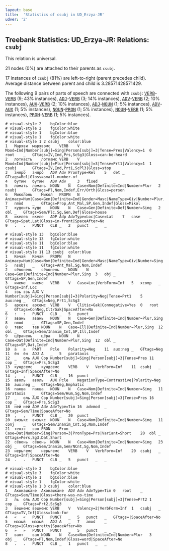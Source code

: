 ```yaml
---
layout: base
title:  'Statistics of csubj in UD_Erzya-JR'
udver: '2'
---
```


## Treebank Statistics: UD_Erzya-JR: Relations: `csubj`

This relation is universal.

21 nodes (0%) are attached to their parents as `csubj`.

17 instances of `csubj` (81%) are left-to-right (parent precedes child).
Average distance between parent and child is 3.28571428571429.

The following 9 pairs of parts of speech are connected with `csubj`: <tt><a href="myv_jr-pos-VERB.html">VERB</a></tt>-<tt><a href="myv_jr-pos-VERB.html">VERB</a></tt> (9; 43% instances), <tt><a href="myv_jr-pos-ADJ.html">ADJ</a></tt>-<tt><a href="myv_jr-pos-VERB.html">VERB</a></tt> (3; 14% instances), <tt><a href="myv_jr-pos-ADV.html">ADV</a></tt>-<tt><a href="myv_jr-pos-VERB.html">VERB</a></tt> (2; 10% instances), <tt><a href="myv_jr-pos-AUX.html">AUX</a></tt>-<tt><a href="myv_jr-pos-VERB.html">VERB</a></tt> (2; 10% instances), <tt><a href="myv_jr-pos-ADJ.html">ADJ</a></tt>-<tt><a href="myv_jr-pos-NOUN.html">NOUN</a></tt> (1; 5% instances), <tt><a href="myv_jr-pos-ADV.html">ADV</a></tt>-<tt><a href="myv_jr-pos-AUX.html">AUX</a></tt> (1; 5% instances), <tt><a href="myv_jr-pos-NOUN.html">NOUN</a></tt>-<tt><a href="myv_jr-pos-PRON.html">PRON</a></tt> (1; 5% instances), <tt><a href="myv_jr-pos-NOUN.html">NOUN</a></tt>-<tt><a href="myv_jr-pos-VERB.html">VERB</a></tt> (1; 5% instances), <tt><a href="myv_jr-pos-PRON.html">PRON</a></tt>-<tt><a href="myv_jr-pos-VERB.html">VERB</a></tt> (1; 5% instances).


~~~ conllu
# visual-style 2	bgColor:blue
# visual-style 2	fgColor:white
# visual-style 1	bgColor:blue
# visual-style 1	fgColor:white
# visual-style 1 2 csubj	color:blue
1	Маряви	марявомс	VERB	V	Mood=Ind|Number[subj]=Sing|Person[subj]=3|Tense=Pres|Valency=1	0	root	_	GTtags=IV,Ind,Prs,ScSg3|Gloss=can-be-heard
2	лоткасть	лоткамс	VERB	V	Mood=Ind|Number[subj]=Plur|Person[subj]=3|Tense=Prt1|Valency=1	1	csubj	_	GTtags=IV,Ind,Prt1,ScPl3|Gloss=stop
3	зняро	зняро	ADV	Adv	PronType=Rel	5	det	_	GTtags=Rel|Gloss=small-number-of
4	бутим	бутим	ADV	Adv	_	3	fixed	_	_
5	ломать	ломань	NOUN	N	Case=Nom|Definite=Ind|Number=Plur	2	nsubj	_	GTtags=Pl,Nom,Indef,Err/Orth|Gloss=person
6	Миколонь	Микол	PROPN	N	Animacy=Hum|Case=Gen|Definite=Ind|Gender=Masc|NameType=Giv|Number=Plur,Sing	7	nmod	_	GTtags=Prop,Ant_Mal,SP,Gen,Indef|Gloss=Mikol
7	кудонть	кудо	NOUN	N	Case=Gen|Definite=Def|Number=Sing	2	obl	_	GTtags=Sem/Plc,Sg,Gen,Def|Gloss=house
8	икелев	икеле	ADP	Adp	AdvType=Loc|Case=Lat	7	case	_	GTtags=Spat,Lat|Gloss=in-front|SpaceAfter=No
9	.	.	PUNCT	CLB	_	2	punct	_	_

~~~


~~~ conllu
# visual-style 13	bgColor:blue
# visual-style 13	fgColor:white
# visual-style 11	bgColor:blue
# visual-style 11	fgColor:white
# visual-style 11 13 csubj	color:blue
1	Кечай	Кечай	PROPN	N	Animacy=Hum|Case=Nom|Definite=Ind|Gender=Masc|NameType=Giv|Number=Sing	5	nsubj	_	GTtags=Ant_Mal,Sg,Nom,Indef
2	сёвонень	сёвонень	NOUN	N	Case=Gen|Definite=Ind|Number=Plur,Sing	3	obj	_	GTtags=SP,Gen,Indef
3	ичеме	ичемс	VERB	V	Case=Loc|VerbForm=Inf	5	xcomp	_	GTtags=Inf,Loc
4	эзь	эзь	AUX	V	Number[subj]=Sing|Person[subj]=3|Polarity=Neg|Tense=Prt1	5	aux:neg	_	GTtags=Neg,Prt1,ScSg3
5	арсеяк	арсемс	VERB	V	Clitic=Gak|Connegative=Yes	0	root	_	GTtags=ConNeg,Clt/Gak|SpaceAfter=No
6	:	:	PUNCT	CLB	_	5	punct	_	_
7	авань	авань	NOUN	N	Case=Gen|Definite=Ind|Number=Plur,Sing	8	nmod	_	GTtags=SP,Gen,Indef
8	тевс	тев	NOUN	N	Case=Ill|Definite=Ind|Number=Plur,Sing	12	obl	_	GTtags=Sem/Inanim_Cnt,SP,Ill,Indef
9	цёранень	цёра	NOUN	N	Case=Dat|Definite=Ind|Number=Plur,Sing	12	obl	_	GTtags=SP,Dat,Indef
10	а	а	PART	Pcle	Polarity=Neg	11	aux:neg	_	GTtags=Neg
11	ён	ён	ADJ	A	_	5	parataxis	_	_
12	_	оль	AUX	Cop	Number[subj]=Sing|Person[subj]=3|Tense=Pres	11	cop	_	GTtags=Prs,ScSg3
13	кундсемс	кундсемс	VERB	V	VerbForm=Inf	11	csubj	_	GTtags=Inf|SpaceAfter=No
14	,	,	PUNCT	CLB	_	16	punct	_	_
15	аволь	аволь	AUX	Pcle	NegationType=Contrastive|Polarity=Neg	16	aux:neg	_	GTtags=Neg,Emphatic
16	пакша	пакша	NOUN	N	Case=Nom|Definite=Ind|Number=Sing	11	parataxis	_	GTtags=Sem/Hum,Sg,Nom,Indef
17	_	оль	AUX	Cop	Number[subj]=Sing|Person[subj]=3|Tense=Pres	16	cop	_	GTtags=Prs,ScSg3
18	ней	ней	ADV	Adv	AdvType=Tim	16	advmod	_	GTtags=Sem/Time|SpaceAfter=No
19	,	,	PUNCT	CLB	_	20	punct	_	_
20	визькс	визькс	NOUN	N	Case=Nom|Definite=Ind|Number=Sing	11	conj	_	GTtags=Sem/Inanim_Cnt,Sg,Nom,Indef
21	тензэ	сон	PRON	Pron	Case=Dat|Number=Sing|Person=3|PronType=Prs|Variant=Short	20	obl	_	GTtags=Pers,Sg3,Dat,Short
22	сёвонь	сёвонь	NOUN	N	Case=Nom|Definite=Ind|Number=Sing	23	obj	_	GTtags=Sem/Inanim,Sem/NCnt,Sg,Nom,Indef
23	нерьгемс	нерьгемс	VERB	V	VerbForm=Inf	20	csubj	_	GTtags=Inf|SpaceAfter=No
24	.	.	PUNCT	CLB	_	5	punct	_	_

~~~


~~~ conllu
# visual-style 3	bgColor:blue
# visual-style 3	fgColor:white
# visual-style 1	bgColor:blue
# visual-style 1	fgColor:white
# visual-style 1 3 csubj	color:blue
1	Аконашкане	Аконашкане	ADV	Adv	AdvType=Tim	0	root	_	GTtags=Sem/Time|Gloss=there-was-no-time
2	ль	оль	AUX	Cop	Number[subj]=Sing|Person[subj]=3|Tense=Prt2	1	cop	_	GTtags=Prt2,ScSg3
3	вешнемс	вешнемс	VERB	V	Valency=2|VerbForm=Inf	1	csubj	_	GTtags=TV,Inf|Gloss=look-for
4	«	«	PUNCT	PUNCT	_	5	punct	_	GTtags=|SpaceAfter=No
5	мазый	мазый	ADJ	A	_	7	amod	_	GTtags=|Gloss=pretty|SpaceAfter=No
6	»	»	PUNCT	PUNCT	_	5	punct	_	_
7	валт	вал	NOUN	N	Case=Nom|Definite=Ind|Number=Plur	3	obj	_	GTtags=Pl,Nom,Indef|Gloss=word|SpaceAfter=No
8	.	.	PUNCT	CLB	_	1	punct	_	_

~~~


